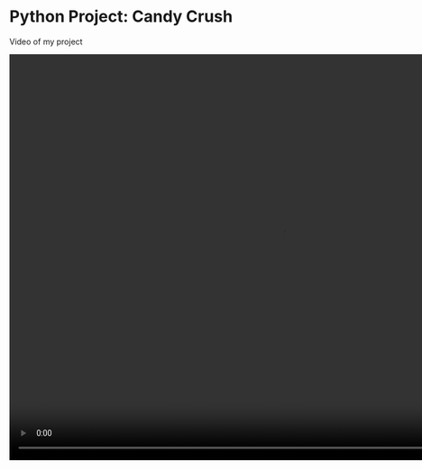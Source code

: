 <link rel="stylesheet" type="text/css" media="all" href="style.css" />

# Python Project: Candy Crush

Video of my project

<video width="960" height="720" controls>
  <source src="video.mp4" type="video/mp4">
  Your browser does not support the video tag.
</video>
